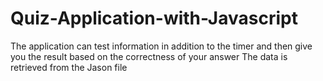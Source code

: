 # Quiz-Application-with-Javascript
The application can test information in addition to the timer and then give you the result based on the correctness of your answer The data is retrieved from the Jason file
